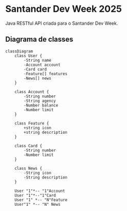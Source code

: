 # Santander Dev Week 2025
Java RESTful API criada para o Santander Dev Week.

## Diagrama de classes
```mermaid
classDiagram
    class User {
        -String name
        -Account account
        -Card card
        -Feature[] features
        -News[] news
    }

    class Account {
        -String number
        -String agency
        -Number balance
		-Number limit
    }

    class Feature {
        +string icon
        +string description
    }

    class Card {
        -String number
        -Number limit
    }

    class News {
        -String icon
        -String description
    }

    User "1"*-- "1"Account
    User "1"*--"1"Card
    User "1" *-- "N"Feature
    User"1" *-- "N" News

```

